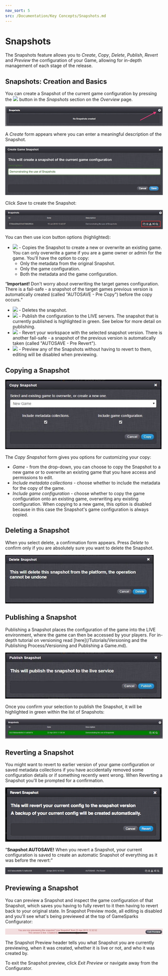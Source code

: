 ```yaml
---
nav_sort: 5
src: /Documentation/Key Concepts/Snapshots.md
---
```


# Snapshots

The Snapshots feature allows you to *Create*, *Copy*, *Delete*, *Publish*, *Revert* and *Preview* the configuration of your Game, allowing for in-depth management of each stage of the release.

## Snapshots: Creation and Basics

You can create a Snapshot of the current game configuration by pressing the ![](/img/fa/plus.png) button in the *Snapshots* section on the *Overview* page.

![](img/Snapshot/1.png)

A *Create* form appears where you can enter a meaningful description of the Snapshot.

![](img/Snapshot/2.png)

Click *Save* to create the Snapshot:

![](img/Snapshot/9.png)

You can then use icon button options (highlighted):

  * ![](/img/fa/copy.png) - Copies the Snapshot to create a new or overwrite an existing game. You can only overwrite a game if you are a game owner or admin for the game. You'll have the option to copy:
    * Only the metadata from the original Snapshot.
    * Only the game configuration.
    * Both the metadata and the game configuration.

<q>**Important!** Don't worry about overwriting the target games configuration. There is a fail-safe - a snapshot of the target games previous version is automatically created (called "AUTOSAVE - Pre Copy") before the copy occurs.</q>
  * ![](/img/fa/trash.png) - Deletes the snapshot.
  * ![](/img/fa/upload.png) - Publish the configuration to the LIVE servers. The snapshot that is currently published is highlighted in green. See below for more detail on publishing.
  * ![](/img/fa/random.png) - Revert your workspace with the selected snapshot version. There is another fail-safe - a snapshot of the previous version is automatically taken (called "AUTOSAVE - Pre Revert").
  * ![](/img/fa/search.png) - Preview any of the Snapshots without having to revert to them, editing will be disabled when previewing.

## Copying a Snapshot

![](img/Snapshot/4.jpg)

The *Copy Snapshot* form gives you options for customizing your copy:

  * *Game* \- from the drop-down, you can choose to copy the Snapshot to a new game or to overwrite an existing game that you have access and permissions to edit.
  * *Include metadata collections* \- choose whether to include the metadata for the copy of the game.
  * *Include game configuration* \- choose whether to copy the game configuration onto an existing game, overwriting any existing configuration. When copying to a new game, this option is disabled because in this case the Snapshot's game configuration is always copied.

## Deleting a Snapshot

When you select delete, a confirmation form appears. Press *Delete* to confirm only if you are absolutely sure you want to delete the Snapshot.

![](img/Snapshot/5.jpg)

## Publishing a Snapshot

Publishing a Snapshot places the configuration of the game into the LIVE environment, where the game can then be accessed by your players. For in-depth tutorial on versioning read [here](/Tutorials/Versioning and the Publishing Process/Versioning and Publishing a Game.md).

![](img/Snapshot/6.jpg)

Once you confirm your selection to publish the Snapshot, it will be highlighted in green within the list of Snapshots:

![](img/Snapshot/7.jpg)

## Reverting a Snapshot

You might want to revert to earlier version of your game configuration or saved metadata collections if you have accidentally removed some configuration details or if something recently went wrong. When Reverting a Snapshot you'll be prompted for a confirmation.

![](img/Snapshot/8.png)

<q>**Snapshot AUTOSAVE!** When you revert a Snapshot, your current configuration is saved to create an automatic Snapshot of everything as it was before the revert:</q>

![](img/Snapshot/9.jpg)

## Previewing a Snapshot

You can preview a Snapshot and inspect the game configuration of that Snapshot, which saves you having to fully revert to it then having to revert back to your original state. In Snapshot Preview mode, all editing is disabled and you'll see what's being previewed at the top of GameSparks Configurator:

![](img/Snapshot/10.jpg)

The Snapshot Preview header tells you what Snapshot you are currently previewing, when it was created, whether it is live or not, and who it was created by.

To exit the Snapshot preview, click *Exit Preview* or navigate away from the Configurator.
